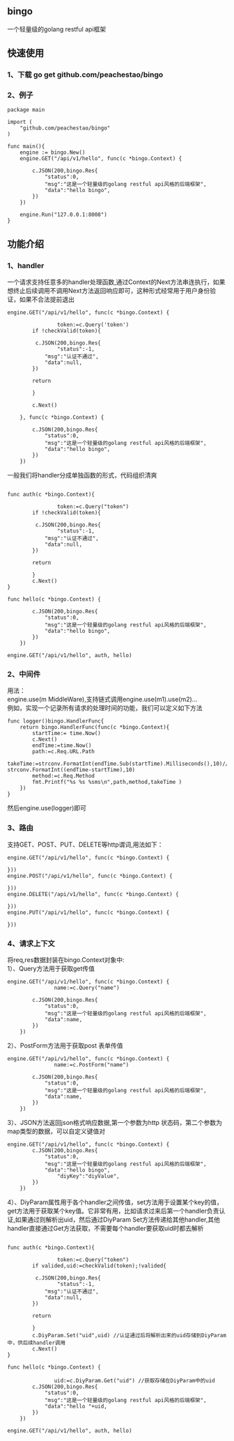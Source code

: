 ## bingo

一个轻量级的golang restful api框架

## 快速使用

### 1、下载 go get github.com/peachestao/bingo
### 2、例子
~~~
package main

import (
	"github.com/peachestao/bingo"
)

func main(){
	engine := bingo.New()
	engine.GET("/api/v1/hello", func(c *bingo.Context) {

		c.JSON(200,bingo.Res{
			"status":0,
			"msg":"这是一个轻量级的golang restful api风格的后端框架",
			"data":"hello bingo",
		})
	})

	engine.Run("127.0.0.1:8008")
}
~~~
## 功能介绍
### 1、handler
一个请求支持任意多的handler处理函数,通过Context的Next方法串连执行，如果想终止后续调用不调用Next方法返回响应即可，这种形式经常用于用户身份验证，如果不合法提前退出  
~~~
engine.GET("/api/v1/hello", func(c *bingo.Context) {

                token:=c.Query('token')
		if !checkValid(token){
		
		 c.JSON(200,bingo.Res{
		        "status":-1,
			"msg":"认证不通过",
			"data":null,		
		})
		
		return
		
		}
		
		c.Next()
		
	}, func(c *bingo.Context) {

		c.JSON(200,bingo.Res{
			"status":0,
			"msg":"这是一个轻量级的golang restful api风格的后端框架",
			"data":"hello bingo",
		})
	})
~~~
一般我们将handler分成单独函数的形式，代码组织清爽  

~~~

func auth(c *bingo.Context){

                token:=c.Query("token")
		if !checkValid(token){
		
		 c.JSON(200,bingo.Res{
		        "status":-1,
			"msg":"认证不通过",
			"data":null,		
		})
		
		return
		
		}		
		c.Next()
}

func hello(c *bingo.Context) {

		c.JSON(200,bingo.Res{
			"status":0,
			"msg":"这是一个轻量级的golang restful api风格的后端框架",
			"data":"hello bingo",
		})
	})

engine.GET("/api/v1/hello", auth, hello)
~~~

### 2、中间件
用法：  
engine.use(m MiddleWare),支持链式调用engine.use(m1).use(m2)...  
例如，实现一个记录所有请求的处理时间的功能，我们可以定义如下方法  
~~~
func logger()bingo.HandlerFunc{
	return bingo.HandlerFunc(func(c *bingo.Context){
		startTime:= time.Now()
		c.Next()
		endTime:=time.Now()
		path:=c.Req.URL.Path
		takeTime:=strconv.FormatInt(endTime.Sub(startTime).Milliseconds(),10)// strconv.FormatInt((endTime-startTime),10)
		method:=c.Req.Method
		fmt.Printf("%s %s %sms\n",path,method,takeTime )
	})
}
~~~
然后engine.use(logger)即可  
### 3、路由
支持GET、POST、PUT、DELETE等http谓词,用法如下：  
~~~
engine.GET("/api/v1/hello", func(c *bingo.Context) {

}))
engine.POST("/api/v1/hello", func(c *bingo.Context) {

}))
engine.DELETE("/api/v1/hello", func(c *bingo.Context) {

}))
engine.PUT("/api/v1/hello", func(c *bingo.Context) {

}))
~~~
### 4、请求上下文
将req,res数据封装在bingo.Context对象中:  
1）、Query方法用于获取get传值  
~~~
engine.GET("/api/v1/hello", func(c *bingo.Context) {
               name:=c.Query("name") 

		c.JSON(200,bingo.Res{
			"status":0,
			"msg":"这是一个轻量级的golang restful api风格的后端框架",
			"data":name,
		})
	})
~~~
2）、PostForm方法用于获取post 表单传值  
~~~
engine.GET("/api/v1/hello", func(c *bingo.Context) {
               name:=c.PostForm("name") 

		c.JSON(200,bingo.Res{
			"status":0,
			"msg":"这是一个轻量级的golang restful api风格的后端框架",
			"data":name,
		})
	})
~~~
3）、JSON方法返回json格式响应数据,第一个参数为http 状态码，第二个参数为map类型的数据，可以自定义键值对  
~~~
engine.GET("/api/v1/hello", func(c *bingo.Context) {    
		c.JSON(200,bingo.Res{
			"status":0,
			"msg":"这是一个轻量级的golang restful api风格的后端框架",
			"data":"hello bingo",
		        "diyKey":"diyValue",	
		})
	})
~~~
4）、DiyParam属性用于各个handler之间传值，set方法用于设置某个key的值，get方法用于获取某个key值。它非常有用，比如请求过来后第一个handler负责认证,如果通过则解析出uid，然后通过DiyParam Set方法传递给其他handler,其他handler直接通过Get方法获取，不需要每个handler要获取uid时都去解析  
~~~

func auth(c *bingo.Context){

                token:=c.Query("token")
		if valided,uid:=checkValid(token);!valided{
		
		 c.JSON(200,bingo.Res{
		        "status":-1,
			"msg":"认证不通过",
			"data":null,		
		})
		
		return
		
		}
		c.DiyParam.Set("uid",uid) //认证通过后将解析出来的uid存储到DiyParam中，供后续handler调用
		c.Next()
}

func hello(c *bingo.Context) {

               uid:=c.DiyParam.Get("uid") //获取存储在DiyParam中的uid
		c.JSON(200,bingo.Res{
			"status":0,
			"msg":"这是一个轻量级的golang restful api风格的后端框架",
			"data":"hello "+uid,
		})
	})

engine.GET("/api/v1/hello", auth, hello)
~~~



